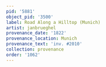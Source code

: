 ```yaml
---
pid: '5881'
object_pid: '3500'
label: Road Along a Hilltop (Munich)
artist: janbrueghel
provenance_date: '1822'
provenance_location: Munich
provenance_text: 'inv. #2010'
collection: provenance
order: '1062'
---
```

